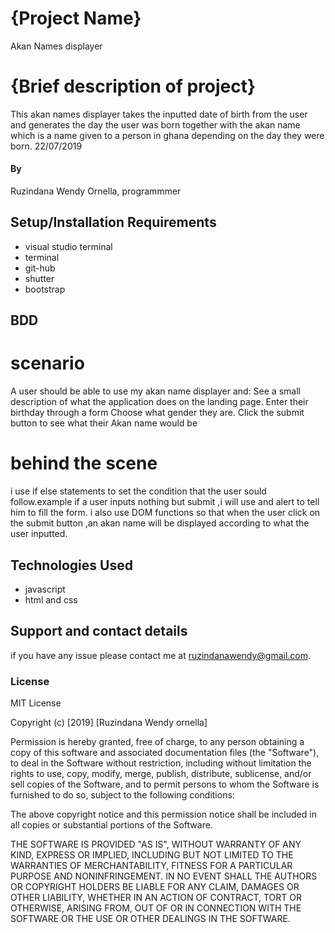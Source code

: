 # {Project Name}
Akan Names displayer
# {Brief description of project}
This akan names displayer takes the inputted date of birth from the user and generates the day the user was born together with the akan name which is a name given to a person in ghana depending on the day they were born.
22/07/2019
#### By 
Ruzindana Wendy Ornella,
programmmer

## Setup/Installation Requirements
* visual studio terminal
* terminal
* git-hub
* shutter
* bootstrap
## BDD
# scenario 
 A  user should be able to use my akan name displayer and:
See a  small description of what the application does on the landing page.
Enter their birthday through a form 
Choose what gender they are.
Click the submit button to see what their Akan name would be
# behind the scene
i use if else statements to set the condition that the user sould follow.example if a user inputs nothing but submit ,i will use and alert to tell him to fill the form.
i also use DOM functions so that when the user click on the submit button ,an akan name will be displayed according to what the user inputted.
## Technologies Used
* javascript
* html and css
## Support and contact details
if you have any issue please contact me at ruzindanawendy@gmail.com.
### License
MIT License

Copyright (c) [2019] [Ruzindana Wendy ornella]

Permission is hereby granted, free of charge, to any person obtaining a copy
of this software and associated documentation files (the "Software"), to deal
in the Software without restriction, including without limitation the rights
to use, copy, modify, merge, publish, distribute, sublicense, and/or sell
copies of the Software, and to permit persons to whom the Software is
furnished to do so, subject to the following conditions:

The above copyright notice and this permission notice shall be included in all
copies or substantial portions of the Software.

THE SOFTWARE IS PROVIDED "AS IS", WITHOUT WARRANTY OF ANY KIND, EXPRESS OR
IMPLIED, INCLUDING BUT NOT LIMITED TO THE WARRANTIES OF MERCHANTABILITY,
FITNESS FOR A PARTICULAR PURPOSE AND NONINFRINGEMENT. IN NO EVENT SHALL THE
AUTHORS OR COPYRIGHT HOLDERS BE LIABLE FOR ANY CLAIM, DAMAGES OR OTHER
LIABILITY, WHETHER IN AN ACTION OF CONTRACT, TORT OR OTHERWISE, ARISING FROM,
OUT OF OR IN CONNECTION WITH THE SOFTWARE OR THE USE OR OTHER DEALINGS IN THE
SOFTWARE.
